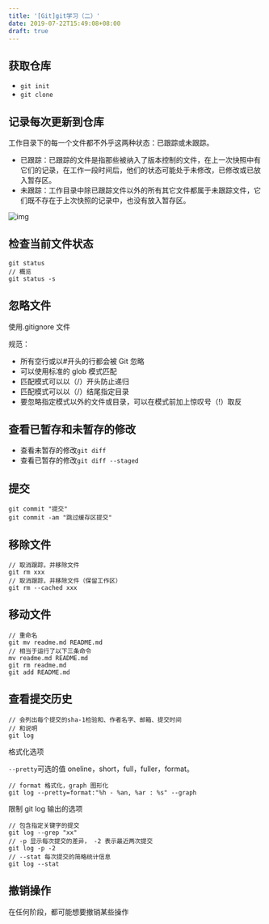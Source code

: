 ```yaml
---
title: '[Git]git学习（二）'
date: 2019-07-22T15:49:08+08:00
draft: true
---
```


## 获取仓库

- `git init`
- `git clone`

## 记录每次更新到仓库

工作目录下的每一个文件都不外乎这两种状态：已跟踪或未跟踪。

- 已跟踪：已跟踪的文件是指那些被纳入了版本控制的文件，在上一次快照中有它们的记录，在工作一段时间后，他们的状态可能处于未修改，已修改或已放入暂存区。
- 未跟踪：工作目录中除已跟踪文件以外的所有其它文件都属于未跟踪文件，它们既不存在于上次快照的记录中，也没有放入暂存区。

![img](https://git-scm.com/book/en/v2/images/lifecycle.png)

## 检查当前文件状态

```
git status
// 概览
git status -s
```

## 忽略文件

使用.gitignore 文件

规范：

- 所有空行或以#开头的行都会被 Git 忽略
- 可以使用标准的 glob 模式匹配
- 匹配模式可以以（/）开头防止递归
- 匹配模式可以以（/）结尾指定目录
- 要忽略指定模式以外的文件或目录，可以在模式前加上惊叹号（!）取反

## 查看已暂存和未暂存的修改

- 查看未暂存的修改`git diff`
- 查看已暂存的修改`git diff --staged`

## 提交

```
git commit "提交"
git commit -am "跳过缓存区提交"
```

## 移除文件

```
// 取消跟踪，并移除文件
git rm xxx
// 取消跟踪，并移除文件（保留工作区）
git rm --cached xxx
```

## 移动文件

```
// 重命名
git mv readme.md README.md
// 相当于运行了以下三条命令
mv readme.md README.md
git rm readme.md
git add README.md
```

## 查看提交历史

```
// 会列出每个提交的sha-1检验和、作者名字、邮箱、提交时间
// 和说明
git log
```

格式化选项

`--pretty`可选的值 oneline，short，full，fuller，format。

```
// format 格式化，graph 图形化
git log --pretty=format:"%h - %an, %ar : %s" --graph
```

限制 git log 输出的选项

```
// 包含指定关键字的提交
git log --grep "xx"
// -p 显示每次提交的差异， -2 表示最近两次提交
git log -p -2
// --stat 每次提交的简略统计信息
git log --stat
```

## 撤销操作

在任何阶段，都可能想要撤销某些操作
